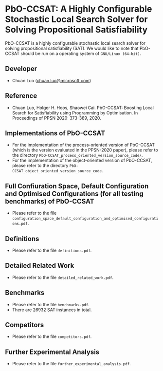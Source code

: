 # PbO-CCSAT: A Highly Configurable Stochastic Local Search Solver for Solving Propositional Satisfiability

PbO-CCSAT is a highly configurable stochastic local search solver for solving propositional satisfiability (SAT). We would like to note that PbO-CCSAT should be run on a operating system of `GNU/Linux (64-bit)`.

## Developer
- Chuan Luo (<chuan.luo@microsoft.com>)

## Reference
- Chuan Luo, Holger H. Hoos, Shaowei Cai. PbO-CCSAT: Boosting Local Search for Satisfiability using Programming by Optimisation. In Proceedings of PPSN 2020: 373-389, 2020.

## Implementations of PbO-CCSAT

- For the implementation of the process-oriented version of PbO-CCSAT (which is the version evaluated in the PPSN-2020 paper), please refer to the directory `PbO-CCSAT_process_oriented_version_source_code/`.
- For the implementation of the object-oriented version of PbO-CCSAT, please refer to the directory `PbO-CCSAT_object_oriented_version_source_code`.

## Full Confiuration Space, Default Configuration and Optimised Configurations (for all testing benchmarks) of PbO-CCSAT

- Please refer to the file `configuration_space_default_configuration_and_optimised_configurations.pdf`.

## Definitions

- Please refer to the file `definitions.pdf`.

## Detailed Related Work

- Please refer to the file `detailed_related_work.pdf`.

## Benchmarks

- Please refer to the file `benchmarks.pdf`.
- There are 26932 SAT instances in total.

## Competitors

- Please refer to the file `competitors.pdf`.

## Further Experimental Analysis

- Please refer to the file `further_experimental_analysis.pdf`.


